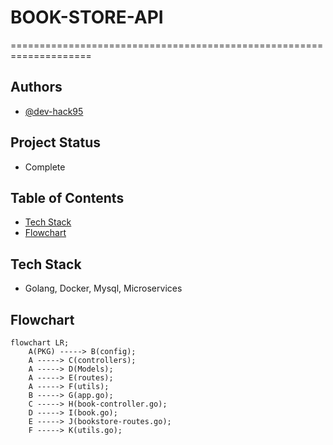 # BOOK-STORE-API
====================================================================


## Authors

- [@dev-hack95](https://www.github.com/dev-hack95)

## Project Status
- Complete

## Table of Contents

  - [Tech Stack](#tech-stack)
  - [Flowchart](#Flowchart)

## Tech Stack
  - Golang, Docker, Mysql, Microservices

## Flowchart
```mermaid
flowchart LR;
    A(PKG) -----> B(config);
    A -----> C(controllers);
    A -----> D(Models);
    A -----> E(routes);
    A -----> F(utils);
    B -----> G(app.go);
    C -----> H(book-controller.go);
    D -----> I(book.go);
    E -----> J(bookstore-routes.go);
    F -----> K(utils.go);
```